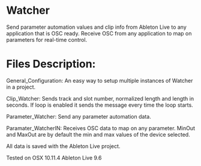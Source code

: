 # Watcher
Send parameter automation values and clip info from Ableton Live to any application that is OSC ready.
Receive OSC from any application to map on parameters for real-time control.

# Files Description:
General_Configuration: An easy way to setup multiple instances of Watcher in a project.

Clip_Watcher: Sends track and slot number, normalized length and length in seconds.
If loop is enabled it sends the message every time the loop starts.

Parameter_Watcher: Send any parameter automation data.

Paramater_WatcherIN: Receives OSC data to map on any parameter. MinOut and MaxOut are by default the min and max values of the device selected.


All data is saved with the Ableton Live project.



Tested on OSX 10.11.4
Ableton Live 9.6
